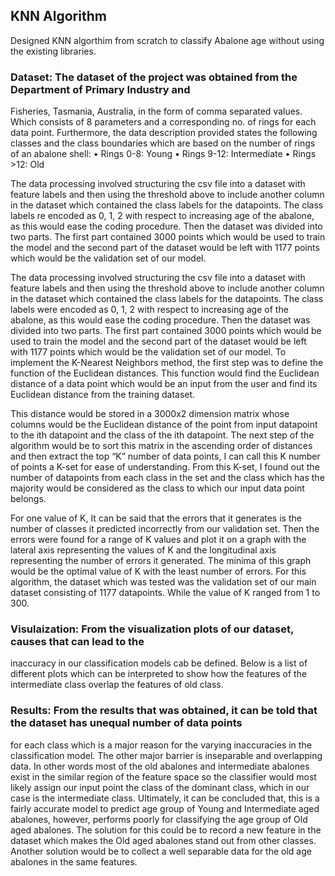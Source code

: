 ## KNN Algorithm 

Designed KNN algorthim from scratch to classify Abalone age without using the existing libraries.

### Dataset: The dataset of the project was obtained from the Department of Primary Industry and
Fisheries, Tasmania, Australia, in the form of comma separated values. Which consists of 8
parameters and a corresponding no. of rings for each data point.
Furthermore, the data description provided states the following classes and the class boundaries
which are based on the number of rings of an abalone shell:
• Rings 0-8: Young
• Rings 9-12: Intermediate
• Rings >12: Old

The data processing involved structuring the csv file into a dataset with feature labels and then
using the threshold above to include another column in the dataset which contained the class labels
for the datapoints. The class labels re encoded as 0, 1, 2 with respect to increasing age of the
abalone, as this would ease the coding procedure. Then the dataset was divided into two parts. The
first part contained 3000 points which would be used to train the model and the second part of the
dataset would be left with 1177 points which would be the validation set of our model.

The data processing involved structuring the csv file into a dataset with feature labels and then
using the threshold above to include another column in the dataset which contained the class labels
for the datapoints. The class labels were encoded as 0, 1, 2 with respect to increasing age of the
abalone, as this would ease the coding procedure. Then the dataset was divided into two parts. The
first part contained 3000 points which would be used to train the model and the second part of the
dataset would be left with 1177 points which would be the validation set of our model.
To implement the K-Nearest Neighbors method, the first step was to define the function of the
Euclidean distances. This function would find the Euclidean distance of a data point which would
be an input from the user and find its Euclidean distance from the training dataset.

This distance would be stored in a 3000x2 dimension matrix whose columns would be the
Euclidean distance of the point from input datapoint to the ith datapoint and the class of the ith
datapoint. The next step of the algorithm would be to sort this matrix in the ascending order of
distances and then extract the top “K” number of data points, I can call this K number of points
a K-set for ease of understanding. From this K-set, I found out the number of datapoints from each
class in the set and the class which has the majority would be considered as the class to which our
input data point belongs. 

For one value of K,
It can be said that the errors that it generates is the number of classes it predicted incorrectly from
our validation set. Then the errors were found for a range of K values and plot it on a graph
with the lateral axis representing the values of K and the longitudinal axis representing the
number of errors it generated. The minima of this graph would be the optimal value of K with
the least number of errors. For this algorithm, the dataset which was tested was the validation set
of our main dataset consisting of 1177 datapoints. While the value of K ranged from 1 to 300.

### Visulaization: From the visualization plots of our dataset, causes that can lead to the
inaccuracy in our classification models cab be defined. Below is a list of different plots which can be interpreted
to show how the features of the intermediate class overlap the features of old class.

### Results: From the results that was obtained, it can be told that the dataset has unequal number of data points
for each class which is a major reason for the varying inaccuracies in the classification model. The
other major barrier is inseparable and overlapping data. In other words most of the old abalones
and intermediate abalones exist in the similar region of the feature space so the classifier would
most likely assign our input point the class of the dominant class, which in our case is the
intermediate class.
Ultimately, it can be concluded that, this is a fairly accurate model to predict age group of Young and
Intermediate aged abalones, however, performs poorly for classifying the age group of Old aged
abalones. The solution for this could be to record a new feature in the dataset which makes the
Old aged abalones stand out from other classes. Another solution would be to collect a well
separable data for the old age abalones in the same features.
